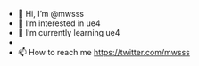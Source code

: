 - 👋 Hi, I’m @mwsss
- 👀 I’m interested in ue4
- 🌱 I’m currently learning ue4
- 
- 📫 How to reach me https://twitter.com/mwsss


